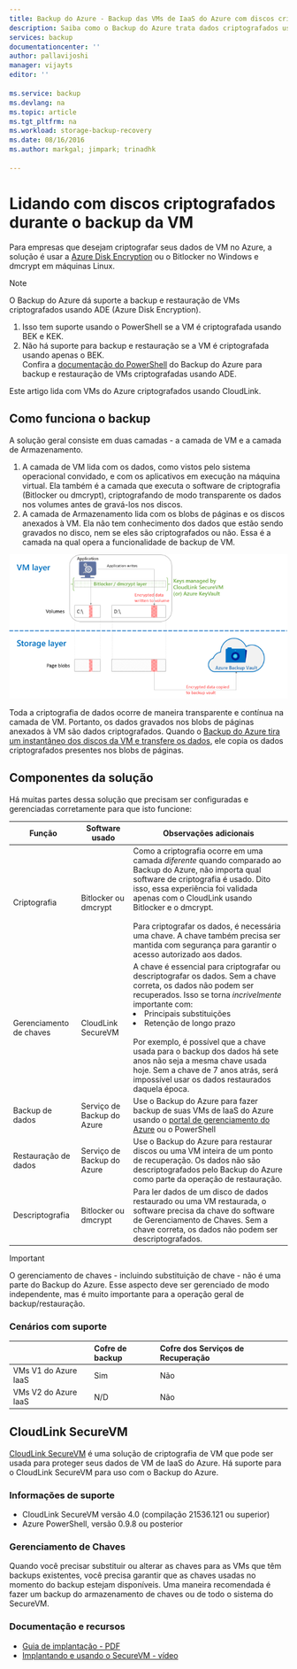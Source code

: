 ```yaml
---
title: Backup do Azure - Backup das VMs de IaaS do Azure com discos criptografados | Microsoft Docs
description: Saiba como o Backup do Azure trata dados criptografados usando o BitLocker ou dmcrypt durante o backup de VM de IaaS. Este artigo o prepara para as diferenças nas experiências de backup e restauração ao lidar com discos criptografados.
services: backup
documentationcenter: ''
author: pallavijoshi
manager: vijayts
editor: ''

ms.service: backup
ms.devlang: na
ms.topic: article
ms.tgt_pltfrm: na
ms.workload: storage-backup-recovery
ms.date: 08/16/2016
ms.author: markgal; jimpark; trinadhk

---
```

# Lidando com discos criptografados durante o backup da VM
Para empresas que desejam criptografar seus dados de VM no Azure, a solução é usar a [Azure Disk Encryption](../security/azure-security-disk-encryption.md) ou o Bitlocker no Windows e dmcrypt em máquinas Linux.

> [!NOTE]
> O Backup do Azure dá suporte a backup e restauração de VMs criptografados usando ADE (Azure Disk Encryption). <br>
> 
> 1. Isso tem suporte usando o PowerShell se a VM é criptografada usando BEK e KEK. <br>
> 2. Não há suporte para backup e restauração se a VM é criptografada usando apenas o BEK. <br> Confira a [documentação do PowerShell](backup-azure-vms-automation.md) do Backup do Azure para backup e restauração de VMs criptografadas usando ADE.
> 
> 

Este artigo lida com VMs do Azure criptografados usando CloudLink.

## Como funciona o backup
A solução geral consiste em duas camadas - a camada de VM e a camada de Armazenamento.

1. A camada de VM lida com os dados, como vistos pelo sistema operacional convidado, e com os aplicativos em execução na máquina virtual. Ela também é a camada que executa o software de criptografia (Bitlocker ou dmcrypt), criptografando de modo transparente os dados nos volumes antes de gravá-los nos discos.
2. A camada de Armazenamento lida com os blobs de páginas e os discos anexados à VM. Ela não tem conhecimento dos dados que estão sendo gravados no disco, nem se eles são criptografados ou não. Essa é a camada na qual opera a funcionalidade de backup de VM.

![Como a criptografia do Bitlocker e o backup de VM do Azure coexistem](./media/backup-azure-vms-encryption/how-it-works.png)

Toda a criptografia de dados ocorre de maneira transparente e contínua na camada de VM. Portanto, os dados gravados nos blobs de páginas anexados à VM são dados criptografados. Quando o [Backup do Azure tira um instantâneo dos discos da VM e transfere os dados](backup-azure-vms-introduction.md#how-does-azure-back-up-virtual-machines), ele copia os dados criptografados presentes nos blobs de páginas.

## Componentes da solução
Há muitas partes dessa solução que precisam ser configuradas e gerenciadas corretamente para que isto funcione:

| Função | Software usado | Observações adicionais |
| --- | --- | --- |
| Criptografia |Bitlocker ou dmcrypt |Como a criptografia ocorre em uma camada *diferente* quando comparado ao Backup do Azure, não importa qual software de criptografia é usado. Dito isso, essa experiência foi validada apenas com o CloudLink usando Bitlocker e o dmcrypt.<br><br> Para criptografar os dados, é necessária uma chave. A chave também precisa ser mantida com segurança para garantir o acesso autorizado aos dados. |
| Gerenciamento de chaves |CloudLink SecureVM |A chave é essencial para criptografar ou descriptografar os dados. Sem a chave correta, os dados não podem ser recuperados. Isso se torna *incrivelmente* importante com:<br><li>Principais substituições<li>Retenção de longo prazo<br><br>Por exemplo, é possível que a chave usada para o backup dos dados há sete anos não seja a mesma chave usada hoje. Sem a chave de 7 anos atrás, será impossível usar os dados restaurados daquela época. |
| Backup de dados |Serviço de Backup do Azure |Use o Backup do Azure para fazer backup de suas VMs de IaaS do Azure usando o [portal de gerenciamento do Azure](http://manage.windowsazure.com) ou o PowerShell |
| Restauração de dados |Serviço de Backup do Azure |Use o Backup do Azure para restaurar discos ou uma VM inteira de um ponto de recuperação. Os dados não são descriptografados pelo Backup do Azure como parte da operação de restauração. |
| Descriptografia |Bitlocker ou dmcrypt |Para ler dados de um disco de dados restaurado ou uma VM restaurada, o software precisa da chave do software de Gerenciamento de Chaves. Sem a chave correta, os dados não podem ser descriptografados. |

> [!IMPORTANT]
> O gerenciamento de chaves - incluindo substituição de chave - não é uma parte do Backup do Azure. Esse aspecto deve ser gerenciado de modo independente, mas é muito importante para a operação geral de backup/restauração.
> 
> 

### Cenários com suporte
| &nbsp; | Cofre de backup | Cofre dos Serviços de Recuperação |
|:--- |:--- |:--- |
| VMs V1 do Azure IaaS |Sim |Não |
| VMs V2 do Azure IaaS |N/D |Não |

## CloudLink SecureVM
[CloudLink SecureVM](http://www.cloudlinktech.com/choose-your-cloud/microsoft-azure/) é uma solução de criptografia de VM que pode ser usada para proteger seus dados de VM de IaaS do Azure. Há suporte para o CloudLink SecureVM para uso com o Backup do Azure.

### Informações de suporte
* CloudLink SecureVM versão 4.0 (compilação 21536.121 ou superior)
* Azure PowerShell, versão 0.9.8 ou posterior

### Gerenciamento de Chaves
Quando você precisar substituir ou alterar as chaves para as VMs que têm backups existentes, você precisa garantir que as chaves usadas no momento do backup estejam disponíveis. Uma maneira recomendada é fazer um backup do armazenamento de chaves ou de todo o sistema do SecureVM.

### Documentação e recursos
* [Guia de implantação - PDF](http://www.cloudlinktech.com/Azure/CL_SecureVM_4_0_DG_EMC_Azure_R2.pdf)
* [Implantando e usando o SecureVM - vídeo](https://www.youtube.com/watch?v=8AIRe92UDNg)

<!---HONumber=AcomDC_0817_2016-->
